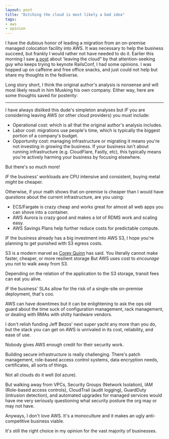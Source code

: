 ```yaml
---
layout: post
title: "Ditching the cloud is most likely a bad idea"
tags:
- aws
- opinion
---
```


I have the dubious honor of leading a migration from an on-premise
managed colocation facility into AWS. It was necessary to help the business
succeed, but frankly I would rather not have needed to do it. Earlier this morning I saw [a
post](https://world.hey.com/dhh/we-stand-to-save-7m-over-five-years-from-our-cloud-exit-53996caa)
about 'leaving the cloud" by that attention-seeking guy who keeps trying to
keynote RailsConf, I had some opinions. I was hopped up on caffeine and free
office
snacks, and just could not help but share my thoughts in the fediverse.

Long story short, I think the original author's analysis is nonsense and will
most likely result in him Musking his own company. Either way, here are some thoughts saved for posterity:

----

I have always disliked this dude's simpleton analyses but _IF_ you are
considering leaving AWS (or other cloud providers) you *must* include:

* Operational cost: which is all that the original author's analysis includes.
* Labor cost: migrations use people's time, which is typically the biggest
  portion of a company's budget.
* Opportunity cost: managing infrastructure or migrating it means you're not
  investing in growing the business. If your business isn't about running
  infrastructure (e.g. CloudFlare, Fastly, etc), this typically means you're
  actively harming your business by focusing elsewhere.


But there's so much more!


_IF_ the business' workloads are CPU intensive and consistent, buying metal
_might_ be cheaper.

Otherwise, if your math shows that on-premise is cheaper than I would have
*questions* about the current infrastructure, are you using:

* ECS/Fargate is crazy cheap and works great for almost all web apps you can
  shove into a container.
* AWS Aurora is crazy good and makes a *lot* of RDMS work and scaling easy.
* AWS Savings Plans help further reduce costs for predictable compute.

_IF_ the business already has a big investment into AWS S3, I hope you're
planning to get punished with S3 egress costs.

S3 is a modern marvel as [Corey Quinn](https://awscommunity.social/@Quinnypig)
has said. You literally cannot make faster, cheaper, or more resilient storage
But AWS uses cost to _encourage_ you not to walk away from S3.

Depending on the relation of the application to the S3 storage, transit fees
can eat you alive.

_IF_ the business' SLAs allow for the risk of a single-site on-premise
deployment, that's coo.

AWS can have downtimes but it can be enlightening to ask the ops old guard
about the time suck of configuration management, rack management, or dealing
with RMAs with shitty hardware vendors.

I don't relish funding Jeff Bezos' next super yacht any more than you do, but
the stack you can get on AWS is unrivaled in its cost, reliability, and ease
of use.

Nobody gives AWS enough credit for their security work.

Building secure infrastructure is really challenging. There's patch management,
role-based access control systems, data encryption needs, certificates, all
sorts of things.

Not all clouds do it well (lol azure).

But walking away from VPCs, Security Groups (Network Isolation), IAM
(Role-based access controls), CloudTrail (audit logging), GuardDuty (intrusion
detection), and automated upgrades for managed services would have me very
seriously questioning what security posture the org may or may not have.

Anyways, I don't love AWS. It's a monoculture and it makes an ugly
anti-competitive business viable.

It's still the right choice in my opinion for the vast majority of businesses.

